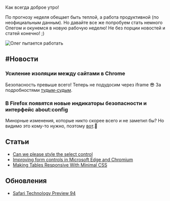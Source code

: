 Как всегда доброе утро!

По прогнозу неделя обещает быть теплой, а работа продуктивной (по неофициальным данным). Но давайте все же попробуем стать немного Олегом и окунемся в новую рабочую неделю! Не без порции новостей и статей конечно! ;)

![Олег пытается работать](https://cdn.maximonline.ru/0f/94/67/0f9467d70526e2bc060ed5c11277564b/620x559_1_e9a1543961f1018f30a9a7f9edbab775@1197x1080_0xac120005_12799013571529051778.jpg)

## #Новости

### Усиление изоляции между сайтами в Chrome

Безопасность превыше всего! Теперь не подудосим через iframe 😎
За подробностями [тудым-судым](https://www.opennet.ru/opennews/art.shtml?num=51702).

### В Firefox появятся новые индикаторы безопасности и интерфейс about:config

Минорные изменения, которые никто скорее всего и не заметил бы? Но видимо это кому-то нужно, поэтому [вот](https://www.opennet.ru/opennews/art.shtml?num=51693).🤔

## Статьи

- [Can we please style the select control](https://gwhitworth.com/blog/2019/10/can-we-please-style-select/)
- [Improving form controls in Microsoft Edge and Chromium](https://blogs.windows.com/msedgedev/2019/10/15/form-controls-microsoft-edge-chromium/)
- [Making Tables Responsive With Minimal CSS](https://uglyduck.ca/responsive-tables/)

## Обновления

- [Safari Technology Preview 94](https://webkit.org/blog/9609/release-notes-for-safari-technology-preview-94/)
